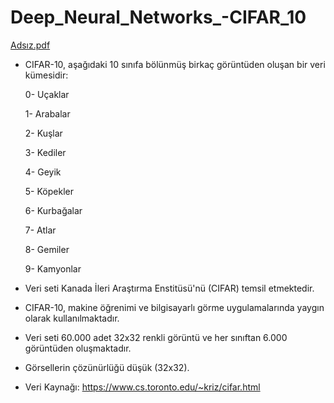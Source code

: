 # Deep_Neural_Networks_-CIFAR_10

[Adsız.pdf](https://github.com/kaancagan/Deep_Neural_Networks_-CIFAR_10/files/13163465/Adsiz.pdf)



- CIFAR-10, aşağıdaki 10 sınıfa bölünmüş birkaç görüntüden oluşan bir veri kümesidir:
     
     0- Uçaklar
    
     1- Arabalar
     
     2- Kuşlar
     
     3- Kediler
    
     4- Geyik
    
     5- Köpekler
     
     6- Kurbağalar
     
     7- Atlar
     
     8- Gemiler
     
     9- Kamyonlar

- Veri seti Kanada İleri Araştırma Enstitüsü'nü (CIFAR) temsil etmektedir.

- CIFAR-10, makine öğrenimi ve bilgisayarlı görme uygulamalarında yaygın olarak kullanılmaktadır.

- Veri seti 60.000 adet 32x32 renkli görüntü ve her sınıftan 6.000 görüntüden oluşmaktadır.

- Görsellerin çözünürlüğü düşük (32x32).

- Veri Kaynağı: https://www.cs.toronto.edu/~kriz/cifar.html
